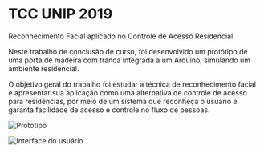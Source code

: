 # TCC UNIP 2019

Reconhecimento  Facial aplicado no Controle de Acesso Residencial


 Neste trabalho de conclusão de curso, foi desenvolvido um protótipo de uma porta de madeira com tranca integrada a um Arduino, simulando um ambiente residencial. 
 
O objetivo geral do trabalho foi estudar a técnica de reconhecimento facial e apresentar sua aplicação como uma alternativa de controle de acesso para residências, por meio de um sistema que reconheça o usuário e garanta facilidade de acesso e controle no fluxo de pessoas.

![Prototipo](https://user-images.githubusercontent.com/27920483/97091266-148d6d00-1611-11eb-8aa9-94725d091d88.png)


![Interface do usuário](https://user-images.githubusercontent.com/27920483/97091666-d2195f80-1613-11eb-8af6-71541a66a991.png)



